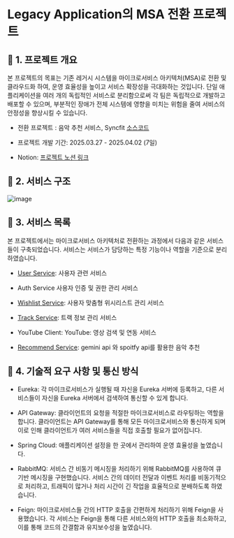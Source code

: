 #  Legacy Application의 MSA 전환 프로젝트


## 🚩 1. 프로젝트 개요

본 프로젝트의 목표는 기존 레거시 시스템을 마이크로서비스 아키텍처(MSA)로 전환 및 클라우드화 하여, 운영 효율성을 높이고 서비스 확장성을 극대화하는 것입니다. 단일 애플리케이션을 여러 개의 독립적인 서비스로 분리함으로써 각 팀은 독립적으로 개발하고 배포할 수 있으며, 부분적인 장애가 전체 시스템에 영향을 미치는 위험을 줄여 서비스의 안정성을 향상시킬 수 있습니다.

- 전환 프로젝트 : 음악 추천 서비스, Syncfit [소스코드](https://)

- 프로젝트 개발 기간: 2025.03.27 - 2025.04.02 (7일)

- Notion: [프로젝트 노션 링크](https://www.notion.so/InspireCamp-10-1c35145985de80e39edef7eff44dda3d)

## 🚩 2. 서비스 구조
![image](https://github.com/user-attachments/assets/45ac807e-2853-4757-8cc7-221251c2a333)



## 🚩 3. 서비스 목록
본 프로젝트에서는 마이크로서비스 아키텍처로 전환하는 과정에서 다음과 같은 서비스들이 구축되었습니다. 
서비스는 서비스가 담당하는 특정 기능이나 역할을 기준으로 분리하였습니다.

- [User Service](https://github.com/syncfit-msa/user-service/blob/develop/README.md): 사용자 관련 서비스

- Auth Service 사용자 인증 및 권한 관리 서비스
 
- [Wishlist Service](https://github.com/syncfit-msa/wishlist-service/blob/wish/sep/README.md): 사용자 맞춤형 위시리스트 관리 서비스

- [Track Service](https://github.com/syncfit-msa/track-service/blob/develop/README.md): 트랙 정보 관리 서비스

- YouTube Client: YouTube: 영상 검색 및 연동 서비스

- [Recommend Service](https://github.com/syncfit-msa/recommend-service/blob/develop/README.md): gemini api 와 spoitfy api를 활용한 음악 추천

## 🚩 4. 기술적 요구 사항 및 통신 방식
- Eureka: 각 마이크로서비스가 실행될 때 자신을 Eureka 서버에 등록하고, 다른 서비스들이 자신을 Eureka 서버에서 검색하여 통신할 수 있게 합니다.
  
- API Gateway: 클라이언트의 요청을 적절한 마이크로서비스로 라우팅하는 역할을 합니다. 클라이언트는 API Gateway를 통해 모든 마이크로서비스와 통신하게 되며 이로 인해 클라이언트가 여러 서비스들을 직접 호출할 필요가 없어집니다.
  
- Spring Cloud: 애플리케이션 설정을 한 곳에서 관리하여 운영 효율성을 높였습니다.

- RabbitMQ: 서비스 간 비동기 메시징을 처리하기 위해 RabbitMQ를 사용하여 큐 기반 메시징을 구현했습니다. 서비스 간의 데이터 전달과 이벤트 처리를 비동기적으로 처리하고, 트래픽이 많거나 처리 시간이 긴 작업을 효율적으로 분배하도록 하였습니다.

- Feign: 마이크로서비스들 간의 HTTP 호출을 간편하게 처리하기 위해 Feign을 사용했습니다. 각 서비스는 Feign을 통해 다른 서비스와의 HTTP 호출을 최소화하고, 이를 통해 코드의 간결함과 유지보수성을 높였습니다.






